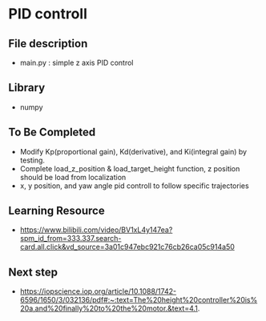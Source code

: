 # PID controll

## File description
- main.py : simple z axis PID control

## Library
- numpy

## To Be Completed
- Modify Kp(proportional gain), Kd(derivative), and Ki(integral gain) by testing.
- Complete load_z_position & load_target_height function, z position should be load from localization
- x, y position, and yaw angle pid controll to follow specific trajectories

## Learning Resource
- https://www.bilibili.com/video/BV1xL4y147ea?spm_id_from=333.337.search-card.all.click&vd_source=3a01c947ebc921c76cb26ca05c914a50

## Next step
- https://iopscience.iop.org/article/10.1088/1742-6596/1650/3/032136/pdf#:~:text=The%20height%20controller%20is%20a,and%20finally%20to%20the%20motor.&text=4.1.

